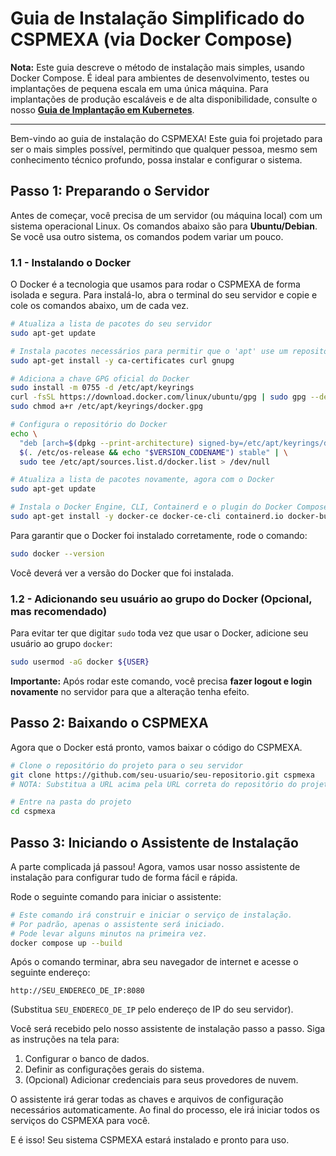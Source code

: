 # Guia de Instalação Simplificado do CSPMEXA (via Docker Compose)

**Nota:** Este guia descreve o método de instalação mais simples, usando Docker Compose. É ideal para ambientes de desenvolvimento, testes ou implantações de pequena escala em uma única máquina. Para implantações de produção escaláveis e de alta disponibilidade, consulte o nosso **[Guia de Implantação em Kubernetes](./kubernetes/README.md)**.

---

Bem-vindo ao guia de instalação do CSPMEXA! Este guia foi projetado para ser o mais simples possível, permitindo que qualquer pessoa, mesmo sem conhecimento técnico profundo, possa instalar e configurar o sistema.

## Passo 1: Preparando o Servidor

Antes de começar, você precisa de um servidor (ou máquina local) com um sistema operacional Linux. Os comandos abaixo são para **Ubuntu/Debian**. Se você usa outro sistema, os comandos podem variar um pouco.

### 1.1 - Instalando o Docker

O Docker é a tecnologia que usamos para rodar o CSPMEXA de forma isolada e segura. Para instalá-lo, abra o terminal do seu servidor e copie e cole os comandos abaixo, um de cada vez.

```bash
# Atualiza a lista de pacotes do seu servidor
sudo apt-get update

# Instala pacotes necessários para permitir que o 'apt' use um repositório sobre HTTPS
sudo apt-get install -y ca-certificates curl gnupg

# Adiciona a chave GPG oficial do Docker
sudo install -m 0755 -d /etc/apt/keyrings
curl -fsSL https://download.docker.com/linux/ubuntu/gpg | sudo gpg --dearmor -o /etc/apt/keyrings/docker.gpg
sudo chmod a+r /etc/apt/keyrings/docker.gpg

# Configura o repositório do Docker
echo \
  "deb [arch=$(dpkg --print-architecture) signed-by=/etc/apt/keyrings/docker.gpg] https://download.docker.com/linux/ubuntu \
  $(. /etc/os-release && echo "$VERSION_CODENAME") stable" | \
  sudo tee /etc/apt/sources.list.d/docker.list > /dev/null

# Atualiza a lista de pacotes novamente, agora com o Docker
sudo apt-get update

# Instala o Docker Engine, CLI, Containerd e o plugin do Docker Compose
sudo apt-get install -y docker-ce docker-ce-cli containerd.io docker-buildx-plugin docker-compose-plugin
```

Para garantir que o Docker foi instalado corretamente, rode o comando:
```bash
sudo docker --version
```
Você deverá ver a versão do Docker que foi instalada.

### 1.2 - Adicionando seu usuário ao grupo do Docker (Opcional, mas recomendado)

Para evitar ter que digitar `sudo` toda vez que usar o Docker, adicione seu usuário ao grupo `docker`:

```bash
sudo usermod -aG docker ${USER}
```

**Importante:** Após rodar este comando, você precisa **fazer logout e login novamente** no servidor para que a alteração tenha efeito.

## Passo 2: Baixando o CSPMEXA

Agora que o Docker está pronto, vamos baixar o código do CSPMEXA.

```bash
# Clone o repositório do projeto para o seu servidor
git clone https://github.com/seu-usuario/seu-repositorio.git cspmexa
# NOTA: Substitua a URL acima pela URL correta do repositório do projeto.

# Entre na pasta do projeto
cd cspmexa
```

## Passo 3: Iniciando o Assistente de Instalação

A parte complicada já passou! Agora, vamos usar nosso assistente de instalação para configurar tudo de forma fácil e rápida.

Rode o seguinte comando para iniciar o assistente:

```bash
# Este comando irá construir e iniciar o serviço de instalação.
# Por padrão, apenas o assistente será iniciado.
# Pode levar alguns minutos na primeira vez.
docker compose up --build
```

Após o comando terminar, abra seu navegador de internet e acesse o seguinte endereço:

`http://SEU_ENDERECO_DE_IP:8080`

(Substitua `SEU_ENDERECO_DE_IP` pelo endereço de IP do seu servidor).

Você será recebido pelo nosso assistente de instalação passo a passo. Siga as instruções na tela para:
1.  Configurar o banco de dados.
2.  Definir as configurações gerais do sistema.
3.  (Opcional) Adicionar credenciais para seus provedores de nuvem.

O assistente irá gerar todas as chaves e arquivos de configuração necessários automaticamente. Ao final do processo, ele irá iniciar todos os serviços do CSPMEXA para você.

E é isso! Seu sistema CSPMEXA estará instalado e pronto para uso.
